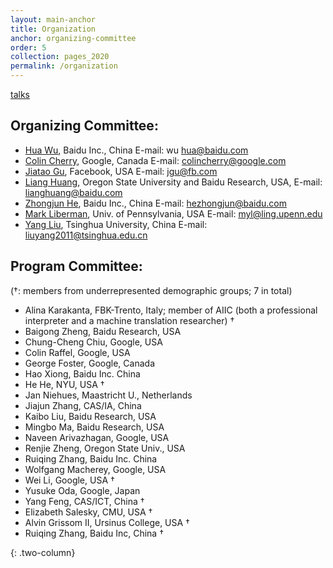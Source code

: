 ```yaml
---
layout: main-anchor
title: Organization
anchor: organizing-committee
order: 5
collection: pages_2020
permalink: /organization
---
```


[talks](#invited-keynote-speakers-confirmed)

## Organizing Committee:

- [Hua Wu](http://research.baidu.com/People/index-view?id=121), Baidu Inc., China E-mail: wu hua@baidu.com
- [Colin Cherry](https://sites.google.com/site/colinacherry/), Google, Canada E-mail: colincherry@google.com
- [Jiatao Gu](http://jiataogu.me/), Facebook, USA E-mail: jgu@fb.com
- [Liang Huang](http://eecs.oregonstate.edu/~huanlian), Oregon State University and Baidu Research, USA, E-mail: lianghuang@baidu.com
- [Zhongjun He](https://scholar.google.com/citations?user=a-1wSFYAAAAJ&hl=en), Baidu Inc., China E-mail: hezhongjun@baidu.com
- [Mark Liberman](https://www.ling.upenn.edu/~myl/), Univ. of Pennsylvania, USA E-mail: myl@ling.upenn.edu
- [Yang Liu](http://nlp.csai.tsinghua.edu.cn/~ly/), Tsinghua University, China E-mail: liuyang2011@tsinghua.edu.cn


## Program Committee:

(†: members from underrepresented demographic groups; 7 in total)

- Alina Karakanta, FBK-Trento, Italy; member of AIIC (both a professional interpreter and a machine translation researcher) †
- Baigong Zheng, Baidu Research, USA
- Chung-Cheng Chiu, Google, USA
- Colin Raffel, Google, USA
- George Foster, Google, Canada
- Hao Xiong, Baidu Inc. China
- He He, NYU, USA †
- Jan Niehues, Maastricht U., Netherlands
- Jiajun Zhang, CAS/IA, China
- Kaibo Liu, Baidu Research, USA
- Mingbo Ma, Baidu Research, USA
- Naveen Arivazhagan, Google, USA
- Renjie Zheng, Oregon State Univ., USA
- Ruiqing Zhang, Baidu Inc. China
- Wolfgang Macherey, Google, USA
- Wei Li, Google, USA †
- Yusuke Oda, Google, Japan
- Yang Feng, CAS/ICT, China †
- Elizabeth Salesky, CMU, USA †
- Alvin Grissom II, Ursinus College, USA †
- Ruiqing Zhang, Baidu Inc, China †

{: .two-column}
